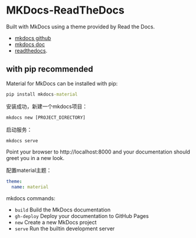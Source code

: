 # MKDocs-ReadTheDocs
Built with MkDocs using a theme provided by Read the Docs.


- [mkdocs github](https://github.com/squidfunk/mkdocs-material)
- [mkdocs doc](https://squidfunk.github.io/mkdocs-material/)
- [readthedocs](https://about.readthedocs.com/?ref=readthedocs.org).

## with pip recommended

Material for MkDocs can be installed with pip:
``` cmd
pip install mkdocs-material
```
安装成功，新建一个mkdocs项目：
``` cmd
mkdocs new [PROJECT_DIRECTORY]
```
启动服务：
``` cmd
mkdocs serve
```
Point your browser to http://localhost:8000 and your documentation should greet you in a new look. 

配置material主题：
``` yml
theme:
  name: material
```

mkdocs commands:

-  `build`      Build the MkDocs documentation
-  `gh-deploy`  Deploy your documentation to GitHub Pages
-  `new`        Create a new MkDocs project
-  `serve`      Run the builtin development server

